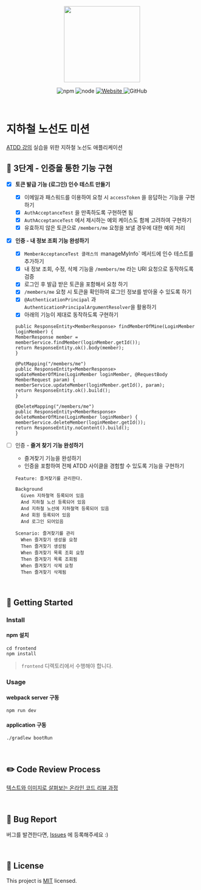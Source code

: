 <p align="center">
    <img width="200px;" src="https://raw.githubusercontent.com/woowacourse/atdd-subway-admin-frontend/master/images/main_logo.png"/>
</p>
<p align="center">
  <img alt="npm" src="https://img.shields.io/badge/npm-%3E%3D%205.5.0-blue">
  <img alt="node" src="https://img.shields.io/badge/node-%3E%3D%209.3.0-blue">
  <a href="https://edu.nextstep.camp/c/R89PYi5H" alt="nextstep atdd">
    <img alt="Website" src="https://img.shields.io/website?url=https%3A%2F%2Fedu.nextstep.camp%2Fc%2FR89PYi5H">
  </a>
  <img alt="GitHub" src="https://img.shields.io/github/license/next-step/atdd-subway-service">
</p>

<br>

# 지하철 노선도 미션

[ATDD 강의](https://edu.nextstep.camp/c/R89PYi5H) 실습을 위한 지하철 노선도 애플리케이션

## 🚀 3단계 - 인증을 통한 기능 구현

- [x] **토큰 발급 기능 (로그인) 인수 테스트 만들기**
  - [x] 이메일과 패스워드를 이용하여 요청 시 `accessToken` 을 응답하는 기능을 구현하기
  - [x] `AuthAcceptanceTest` 을 만족하도록 구현하면 됨
  - [x] `AuthAcceptanceTest` 에서 제시하는 예외 케이스도 함께 고려하여 구현하기
  - [x] 유효하지 않은 토큰으로 `/members/me` 요청을 보낼 경우에 대한 예외 처리
- [x] **인증 - 내 정보 조회 기능 완성하기**
  - [x] `MemberAcceptanceTest 클래스의 `manageMyInfo` 메서드에 인수 테스트를 추가하기
  - [x] 내 정보 조회, 수정, 삭제 기능을 `/members/me` 라는 URI 요청으로 동작하도록 검증
  - [x] 로그인 후 발급 받은 토큰을 포함해서 요청 하기
  - [x] `/members/me` 요청 시 토큰을 확인하여 로그인 정보를 받아올 수 있도록 하기
  - [x] `@AuthenticationPrincipal` 과 `AuthenticationPrincipalArgumentResolver`을 활용하기
  - [x] 아래의 기능이 제대로 동작하도록 구현하기
  ```@GetMapping("/members/me")
  public ResponseEntity<MemberResponse> findMemberOfMine(LoginMember loginMember) {
  MemberResponse member = memberService.findMember(loginMember.getId());
  return ResponseEntity.ok().body(member);
  }
  
  @PutMapping("/members/me")
  public ResponseEntity<MemberResponse> updateMemberOfMine(LoginMember loginMember, @RequestBody MemberRequest param) {
  memberService.updateMember(loginMember.getId(), param);
  return ResponseEntity.ok().build();
  }
  
  @DeleteMapping("/members/me")
  public ResponseEntity<MemberResponse> deleteMemberOfMine(LoginMember loginMember) {
  memberService.deleteMember(loginMember.getId());
  return ResponseEntity.noContent().build();
  }
  ```

- [ ] 인증 - **즐겨 찾기 기능 완성하기**
  - 즐겨찾기 기능을 완성하기
  - 인증을 포함하여 전체 ATDD 사이클을 경험할 수 있도록 기능을 구현하기

  ```
  Feature: 즐겨찾기를 관리한다.

  Background 
    Given 지하철역 등록되어 있음
    And 지하철 노선 등록되어 있음
    And 지하철 노선에 지하철역 등록되어 있음
    And 회원 등록되어 있음
    And 로그인 되어있음

  Scenario: 즐겨찾기를 관리
    When 즐겨찾기 생성을 요청
    Then 즐겨찾기 생성됨
    When 즐겨찾기 목록 조회 요청
    Then 즐겨찾기 목록 조회됨
    When 즐겨찾기 삭제 요청
    Then 즐겨찾기 삭제됨
  ```
<br>

## 🚀 Getting Started

### Install

#### npm 설치

```
cd frontend
npm install
```
> `frontend` 디렉토리에서 수행해야 합니다.

### Usage
#### webpack server 구동
```
npm run dev
```
#### application 구동
```
./gradlew bootRun
```
<br>

## ✏️ Code Review Process
[텍스트와 이미지로 살펴보는 온라인 코드 리뷰 과정](https://github.com/next-step/nextstep-docs/tree/master/codereview)

<br>

## 🐞 Bug Report

버그를 발견한다면, [Issues](https://github.com/next-step/atdd-subway-service/issues) 에 등록해주세요 :)

<br>

## 📝 License

This project is [MIT](https://github.com/next-step/atdd-subway-service/blob/master/LICENSE.md) licensed.
